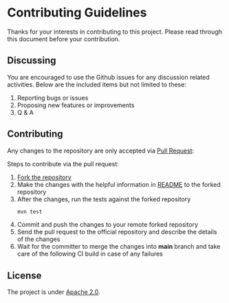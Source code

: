 # Contributing Guidelines
Thanks for your interests in contributing to this project. Please read through this document before your contribution.

## Discussing
You are encouraged to use the Github issues for any discussion related activities. Below are the included items but not
limited to these:

1. Reporting bugs or issues
2. Proposing new features or improvements
3. Q & A

## Contributing
Any changes to the repository are only accepted via [Pull Request](https://docs.github.com/en/pull-requests/collaborating-with-pull-requests/proposing-changes-to-your-work-with-pull-requests/about-pull-requests):

Steps to contribute via the pull request:
1. [Fork the repository](https://help.github.com/articles/fork-a-repo/)
2. Make the changes with the helpful information in [README](README.md) to the forked repository
3. After the changes, run the tests against the forked repository
   ```sh
   mvn test
   ```
4. Commit and push the changes to your remote forked repository
5. Send the pull request to the official repository and describe the details of the changes
6. Wait for the committer to merge the changes into **main** branch and take care of the following CI build in
   case of any failures

## License
The project is under [Apache 2.0](https://www.apache.org/licenses/LICENSE-2.0).
